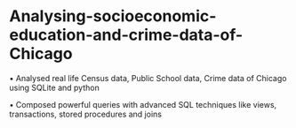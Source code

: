 # Analysing-socioeconomic-education-and-crime-data-of-Chicago

• Analysed real life Census data, Public School data, Crime data of Chicago using SQLite and python

• Composed powerful queries with advanced SQL techniques like views, transactions, stored procedures and joins
